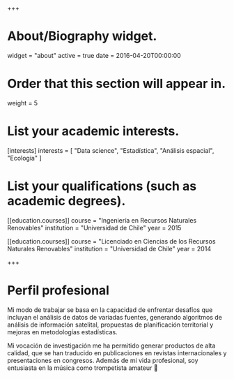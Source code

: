 +++
# About/Biography widget.
widget = "about"
active = true
date = 2016-04-20T00:00:00

# Order that this section will appear in.
weight = 5

# List your academic interests.
[interests]
  interests = [
    "Data science",
    "Estadística",
    "Análisis espacial",
    "Ecología"
  ]

# List your qualifications (such as academic degrees).
[[education.courses]]
  course = "Ingeniería en Recursos Naturales Renovables"
  institution = "Universidad de Chile"
  year = 2015

[[education.courses]]
  course = "Licenciado en Ciencias de los Recursos Naturales Renovables"
  institution = "Universidad de Chile"
  year = 2014

 
+++

# Perfil profesional

Mi modo de trabajar se basa en la capacidad de enfrentar desafíos que incluyan el análisis de datos de variadas fuentes, generando algoritmos de análisis de información satelital, propuestas de planificación territorial y mejoras en metodologías estadísticas.

Mi vocación de investigación me ha permitido generar productos de alta calidad, que se han traducido en publicaciones en revistas internacionales y presentaciones en congresos. Además de mi vida profesional, soy entusiasta en la música como trompetista amateur :trumpet:
